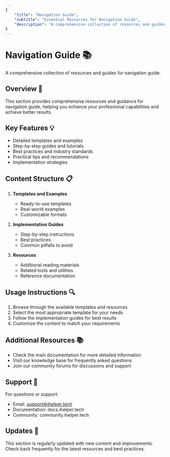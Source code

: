 ```yaml
---
{
    "title": "Navigation Guide",
    "subtitle": "Essential Resources for Navigation Guide",
    "description": "A comprehensive collection of resources and guides for navigation guide."
}
---
```


# Navigation Guide 📚

A comprehensive collection of resources and guides for navigation guide.

## Overview 🎯
This section provides comprehensive resources and guidance for navigation guide, 
helping you enhance your professional capabilities and achieve better results.

## Key Features 💡
- Detailed templates and examples
- Step-by-step guides and tutorials
- Best practices and industry standards
- Practical tips and recommendations
- Implementation strategies

## Content Structure 📋
1. **Templates and Examples**
   - Ready-to-use templates
   - Real-world examples
   - Customizable formats

2. **Implementation Guides**
   - Step-by-step instructions
   - Best practices
   - Common pitfalls to avoid

3. **Resources**
   - Additional reading materials
   - Related tools and utilities
   - Reference documentation

## Usage Instructions 🔍
1. Browse through the available templates and resources
2. Select the most appropriate template for your needs
3. Follow the implementation guides for best results
4. Customize the content to match your requirements

## Additional Resources 📚
- Check the main documentation for more detailed information
- Visit our knowledge base for frequently asked questions
- Join our community forums for discussions and support

## Support 💬
For questions or support:
- Email: support@ihelper.tech
- Documentation: docs.ihelper.tech
- Community: community.ihelper.tech

## Updates 🔄
This section is regularly updated with new content and improvements. 
Check back frequently for the latest resources and best practices.
